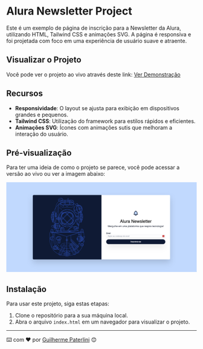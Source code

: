 # Alura Newsletter Project

Este é um exemplo de página de inscrição para a Newsletter da Alura, utilizando HTML, Tailwind CSS e animações SVG. A página é responsiva e foi projetada com foco em uma experiência de usuário suave e atraente.

## Visualizar o Projeto

Você pode ver o projeto ao vivo através deste link: [Ver Demonstração](https://tailwind-css-responsive-newsletter.vercel.app/)

## Recursos

- **Responsividade**: O layout se ajusta para exibição em dispositivos grandes e pequenos.
- **Tailwind CSS**: Utilização do framework para estilos rápidos e eficientes.
- **Animações SVG**: Ícones com animações sutis que melhoram a interação do usuário.

## Pré-visualização

Para ter uma ideia de como o projeto se parece, você pode acessar a versão ao vivo ou ver a imagem abaixo:

![Alura Newsletter](.//image/preview.png)

## Instalação

Para usar este projeto, siga estas etapas:

1. Clone o repositório para a sua máquina local.
2. Abra o arquivo `index.html` em um navegador para visualizar o projeto.

---

⌨️ com ❤️ por [Guilherme Paterlini](https://github.com/guipaterlini) 😊
